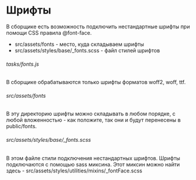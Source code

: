 # Шрифты

В сборщике есть возможность подключить нестандартные шрифты при помощи CSS 
правила @font-face.

- src/assets/fonts - место, куда складываем шрифты
- src/assets/styles/base/_fonts.scss - файл стилей шрифтов


###### tasks/fonts.js
В сборщике обрабатываются только шрифты форматов woff2, woff, ttf.


###### src/assets/fonts
В эту директорию шрифты можно складывать в любом порядке, с любой вложенностью -
как положите, так они и будут перенесены в public/fonts.


###### src/assets/styles/base/_fonts.scss
В этом файле стили подключения нестандартных шрифтов. Шрифты подключаются с
помощью sass миксина. Этот миксин можно найти здесь -
src/assets/styles/utilities/mixins/_fontFace.scss
